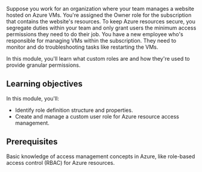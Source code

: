 Suppose you work for an organization where your team manages a website hosted on Azure VMs. You're assigned the Owner role for the subscription that contains the website's resources. To keep Azure resources secure, you segregate duties within your team and only grant users the minimum access permissions they need to do their job. You have a new employee who's responsible for managing VMs within the subscription. They need to monitor and do troubleshooting tasks like restarting the VMs.

In this module, you'll learn what custom roles are and how they're used to provide granular permissions.

## Learning objectives

In this module, you'll:

- Identify role definition structure and properties.
- Create and manage a custom user role for Azure resource access management.

## Prerequisites

Basic knowledge of access management concepts in Azure, like role-based access control (RBAC) for Azure resources.